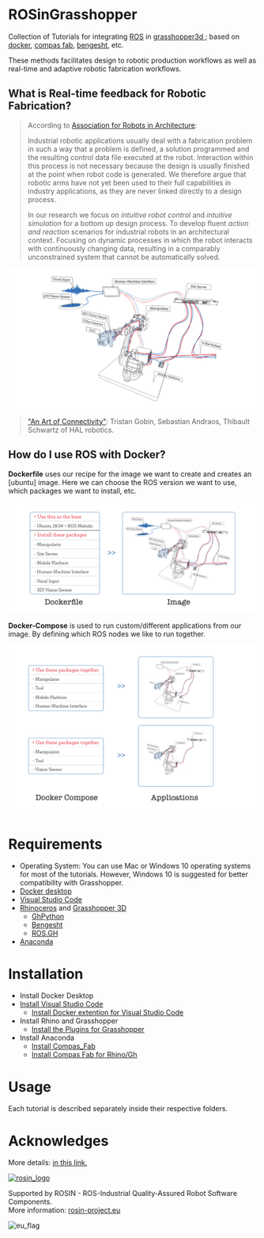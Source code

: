 # ROSinGrasshopper
Collection of Tutorials for integrating [ROS](https://www.ros.org/) in [grasshopper3d ](https://www.grasshopper3d.com/); based on [docker](https://www.docker.com/), [compas fab](https://gramaziokohler.github.io/compas_fab/latest/overview.html), [bengesht](https://www.food4rhino.com/en/app/bengesht), etc.

These methods facilitates design to robotic production workflows as well as real-time and adaptive robotic fabrication workflows.
 
## What is Real-time feedback for Robotic Fabrication?
>
>According to [Association for Robots in Architecture](https://www.robotsinarchitecture.org/wp-content/uploads/2011/09/realtimerobot_ecaade2012_100.content.pdf):
>
>Industrial robotic applications usually deal with a
fabrication problem in such a way that a problem is
defined, a solution programmed and the resulting
control data file executed at the robot. Interaction
within this process is not necessary because the design is usually finished at the point when robot code
is generated.
> We therefore argue that robotic arms
have not yet been used to their full capabilities in industry applications, as they are never linked directly
to a design process.
>
>In our research we focus on *intuitive robot control* and *intuitive simulation* for a bottom up design
process. To develop fluent *action and reaction*
scenarios for industrial robots in an architectural
context. Focusing on dynamic processes in which the robot interacts with continuously changing data, resulting
in a comparably unconstrained system that cannot
be automatically solved.

![artOfConnectity](00-HelloWorld%20in%20Docker/media/ArtOfConnectivity.jpg)

>["An Art of Connectivity"](https://www.researchgate.net/publication/307996374_An_Art_of_Connectivity): Tristan Gobin, Sebastian Andraos, Thibault Schwartz of HAL robotics.

## How do I use ROS with Docker?

**Dockerfile** uses our recipe for the image we want to create and creates an [ubuntu] image. 
Here we can choose the ROS version we want to use, which packages we want to install, etc.

![dockerfile](00-HelloWorld%20in%20Docker/media/Dockerfile.jpg)

**Docker-Compose** is used to run custom/different applications from our image. By defining which ROS nodes we like to run together.

![docker-compose](00-HelloWorld%20in%20Docker/media/docker-compose.jpg)

# Requirements

- Operating System: You can use Mac or Windows 10 operating systems for most of the tutorials. However, Windows 10 is suggested for better compatibility with Grasshopper. 
- [Docker desktop](https://www.docker.com/products/docker-desktop)
- [Visual Studio Code](https://code.visualstudio.com/)
- [Rhinoceros](https://www.rhino3d.com/download/) and [Grasshopper 3D](https://www.grasshopper3d.com/)
    - [GhPython](https://www.food4rhino.com/en/app/ghpython)
    - [Bengesht](https://www.food4rhino.com/en/app/bengesht)
    - [ROS.GH](https://github.com/behrooz-tahanzadeh/ROS.GH)
- [Anaconda](https://www.anaconda.com/)


# Installation
- Install Docker Desktop
- [Install Visual Studio Code](https://code.visualstudio.com/docs/setup/setup-overview)
  - [Install Docker extention for Visual Studio Code](https://code.visualstudio.com/docs/editor/extension-marketplace)
- Install Rhino and Grasshopper
  - [Install the Plugins for Grasshopper](https://parametricbydesign.com/grasshopper/tutorials/installing-grasshopper-and-plugins/#2-install-by-copying-into-the-components-folder)
- Install Anaconda
  - [Install Compas_Fab](https://gramaziokohler.github.io/compas_fab/latest/getting_started.html#install-with-conda-1)
  - [Install Compas Fab for Rhino/Gh](https://gramaziokohler.github.io/compas_fab/latest/getting_started.html#working-in-rhino-1)
# Usage

Each tutorial is described separately inside their respective folders.

# Acknowledges 
<!-- 
    ROSIN acknowledgement from the ROSIN press kit
    @ https://github.com/rosin-project/press_kit
-->

More details: <a href="https://iaac.net/rosin-new-robotic-setup/"> in this link. </a>

<a href="http://rosin-project.eu">
  <img src="http://rosin-project.eu/wp-content/uploads/rosin_ack_logo_wide.png" 
       alt="rosin_logo" height="60" >
</a>

Supported by ROSIN - ROS-Industrial Quality-Assured Robot Software Components.  
More information: <a href="http://rosin-project.eu">rosin-project.eu</a>

<img src="http://rosin-project.eu/wp-content/uploads/rosin_eu_flag.jpg" 
     alt="eu_flag" height="45" align="left" >  
